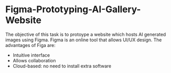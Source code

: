 # Figma-Prototyping-AI-Gallery-Website
The objective of this task is to protoype a website which hosts AI generated images using Figma. Figma is an online tool that allows UI/UX design.
The advantages of Figa are:
- Intuitive interface
- Allows collaboration
- Cloud-based: no need to install extra software
